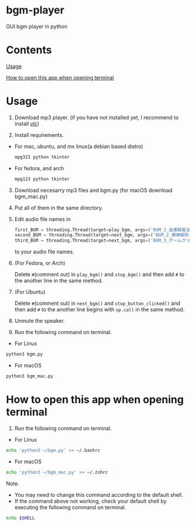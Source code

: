 # bgm-player
GUI bgm player in python

# Contents
<a href="#usage">Usage</a>

<a href="#how-to-open-this-app-when-opening-terminal">How to open this app when opening terminal</a>

# Usage
1. Download mp3 player. (if you have not installed yet, I recommend to install [vlc](https://www.videolan.org/vlc/))

2. Install requirements.

  - For mac, ubuntu, and mx linux(a debian based distro)
    ```sh
    mpg321 python tkinter
    ```
    
  - For fedora, and arch
    ```sh
    mpg123 python tkinter
    ```

3. Download necesarry mp3 files and bgm.py (for macOS download bgm_mac.py)

4. Put all of them in the same directory.

5. Edit audio file names in
    ```py
    first_BGM = threading.Thread(target=play_bgm, args=('BGM_1_金庫解錠まで.mp3',))
    second_BGM = threading.Thread(target=next_bgm, args=('BGM_2_爆弾解除.mp3',))
    third_BGM = threading.Thread(target=next_bgm, args=('BGM_3_ゲームクリア.mp3',))
    ```
    to your audio file names.
    
6. (For Fedora, or Arch)
 
    Delete `#`(comment out) in `play_bgm()` and `stop_bgm()` and then add `#` to the another line in the same method.

7. (For Ubuntu)

    Delete `#`(comment out) in `next_bgm()` and `stop_button_clicked()` and then add `#` to the another line begins with `sp.call` in the same method.

8. Unmute the speaker.

9. Run the following command on terminal.

  - For Linux
  ```sh
  python3 bgm.py
  ```

  - For macOS
  ```sh
  python3 bgm_mac.py
  ```

# How to open this app when opening terminal

1. Run the following command on terminal.

  - For Linux
  ```sh
  echo 'python3 ~/bgm.py' >> ~/.bashrc
  ```
  
  - For macOS
  ```sh
  echo 'python3 ~/bgm_mac.py' >> ~/.zshrc
  ```
  
  Note.
  - You may need to change this command according to the default shell.
  - If the command above not working, check your default shell by executing the following command on terminal.
  ```sh
  echo $SHELL
  ```
  
